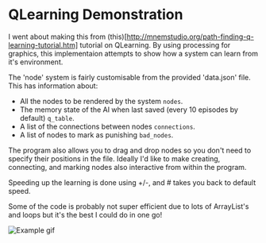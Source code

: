 # QLearning Demonstration
I went about making this from (this)[http://mnemstudio.org/path-finding-q-learning-tutorial.htm] tutorial on QLearning. 
By using processing for graphics, this implementaion attempts to show how a system can learn from it's environment. 

The 'node' system is fairly customisable from the provided 'data.json' file. 
This has information about:
- All the nodes to be rendered by the system `nodes`.
- The memory state of the AI when last saved (every 10 episodes by default) `q_table`.
- A list of the connections between nodes `connections`.
- A list of nodes to mark as punishing `bad_nodes`.

The program also allows you to drag and drop nodes so you don't need to specify their positions in the file.
Ideally I'd like to make creating, connecting, and marking nodes also interactive from within the program.

Speeding up the learning is done using +/-, and # takes you back to default speed.

Some of the code is probably not super efficient due to lots of ArrayList's and loops but it's the best I could do in one go!

![Example gif](https://i.imgur.com/3F0ILMa.gif)
